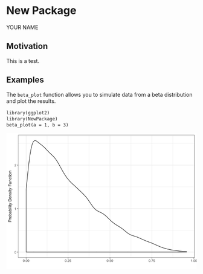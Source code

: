 <!-- README.md is generated from README.Rmd. Please edit that file -->
New Package
===========

YOUR NAME

Motivation
----------

This is a test.

Examples
--------

The `beta_plot` function allows you to simulate data from a beta
distribution and plot the results.

    library(ggplot2)
    library(NewPackage)
    beta_plot(a = 1, b = 3)

![](man/figures/unnamed-chunk-1-1.png)
